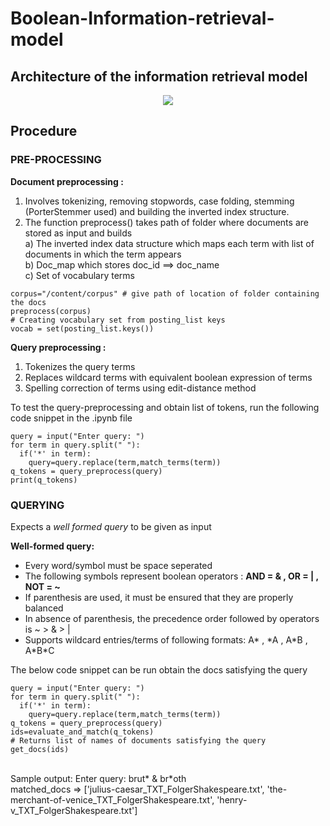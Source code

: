 # Boolean-Information-retrieval-model

## Architecture of the information retrieval model

<p align="center">
  <img src="https://user-images.githubusercontent.com/66625110/158529803-f4cba367-d838-4b2b-9dd5-0843f7ae85ce.jpg"/>
</p>

## Procedure 

### PRE-PROCESSING 
**Document preprocessing :** 
1) Involves tokenizing, removing stopwords, case folding, stemming (PorterStemmer used) and building the inverted index structure. 
2) The function preprocess() takes path of folder where documents are stored as input and builds </br>
   a) The inverted index data structure which maps each term with list of documents in which the term appears </br>
   b) Doc_map which stores doc_id ==> doc_name </br>
   c) Set of vocabulary terms </br>
```
corpus="/content/corpus" # give path of location of folder containing the docs
preprocess(corpus)
# Creating vocabulary set from posting_list keys
vocab = set(posting_list.keys())
```
**Query preprocessing :** </br>
1) Tokenizes the query terms </br>
2) Replaces wildcard terms with equivalent boolean expression of terms</br>
3) Spelling correction of terms using edit-distance method </br>

To test the query-preprocessing and obtain list of tokens, run the following code snippet in the .ipynb file </br>
```
query = input("Enter query: ")
for term in query.split(" "):
  if('*' in term):
    query=query.replace(term,match_terms(term))
q_tokens = query_preprocess(query)
print(q_tokens)

```

### QUERYING

Expects a *well formed query* to be given as input

**Well-formed query:** 

*   Every word/symbol must be space seperated
*   The following symbols represent boolean operators : **AND = & , OR = | , NOT = ~**
*   If parenthesis are used, it must be ensured that they are properly balanced
*   In absence of parenthesis, the precedence order followed by operators is ~ > & > |
* Supports wildcard entries/terms of following formats: A\* , \*A , A\*B , A\*B\*C 

The below code snippet can be run obtain the docs satisfying the query </br>
```
query = input("Enter query: ")
for term in query.split(" "):
  if('*' in term):
    query=query.replace(term,match_terms(term))
q_tokens = query_preprocess(query)
ids=evaluate_and_match(q_tokens)
# Returns list of names of documents satisfying the query
get_docs(ids)

```
</br>
Sample output:
Enter query: brut* & br*oth
</br>
matched_docs =>
['julius-caesar_TXT_FolgerShakespeare.txt',
 'the-merchant-of-venice_TXT_FolgerShakespeare.txt',
 'henry-v_TXT_FolgerShakespeare.txt']




    
